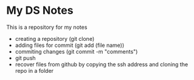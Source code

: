 # My DS Notes

This is a repository for my notes
- creating a repository (git clone)
- adding files for commit (git add (file name))
- commiting changes (git commit -m "comments")
- git push
- recover files from github by copying the ssh address and cloning the repo in a folder